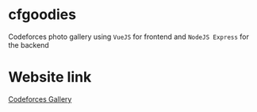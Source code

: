 # cfgoodies
Codeforces photo gallery using `VueJS` for frontend and `NodeJS Express` for the backend

# Website link
[Codeforces Gallery](https://cfgoodies.herokuapp.com/gallery)
